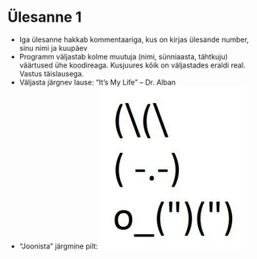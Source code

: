 # Ülesanne 1

* Iga ülesanne hakkab kommentaariga, kus on kirjas ülesande number, sinu nimi ja kuupäev
* Programm väljastab kolme muutuja (nimi, sünniaasta, tähtkuju) väärtused ühe koodireaga. Kusjuures kõik on väljastades eraldi real. Vastus täislausega.
* Väljasta järgnev lause: “It’s My Life” – Dr. Alban
* “Joonista” järgmine pilt:
![ylesanne-01-joonista-pilt](assets/ylesanne-01-image.png)